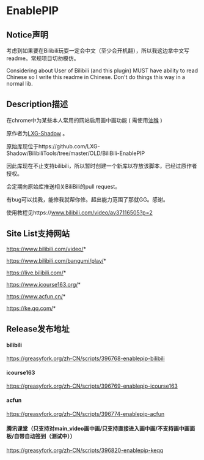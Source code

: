 # EnablePIP

## Notice声明
考虑到如果要在Bilibili玩耍一定会中文（至少会开机翻），所以我这边拿中文写readme。常规项目切勿模仿。

Considering about User of Bilibili (and this plugin) MUST have ability to read Chinese so I write this readme in Chinese. Don't do things this way in a normal lib.

## Description描述
在chrome中为某些本人常用的网站启用画中画功能
(
需使用[油猴](https://www.tampermonkey.net//)
)

原作者为[LXG-Shadow](https://github.com/LXG-Shadow/) 。

原始库现位于https://github.com/LXG-Shadow/BilibiliTools/tree/master/OLD/BiliBili-EnablePIP

因此库现在不止支持bilibili，所以暂时创建一个新库以存放该脚本，已经过原作者授权。

会定期向原始库推送相关BiliBili的pull request。

有bug可以找我，能修我就帮你修。超出能力范围了那就GG。感谢。

使用教程见https://www.bilibili.com/video/av37116505?p=2

## Site List支持网站

https://www.bilibili.com/video/*

https://www.bilibili.com/bangumi/play/*

https://live.bilibili.com/*

https://www.icourse163.org/*

https://www.acfun.cn/*

https://ke.qq.com/*

## Release发布地址

#### bilibili
https://greasyfork.org/zh-CN/scripts/396768-enablepip-bilibili

#### icourse163
https://greasyfork.org/zh-CN/scripts/396769-enablepip-icourse163

#### acfun
https://greasyfork.org/zh-CN/scripts/396774-enablepip-acfun

#### 腾讯课堂（只支持对main_video画中画/只支持直接进入画中画/不支持画中画面板/自带自动签到（测试中））
https://greasyfork.org/zh-CN/scripts/396820-enablepip-keqq
